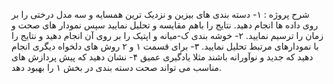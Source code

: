 شرح پروژه :
۱- دسته بندی های بیزین و نزدیک ترین همسایه و سه مدل درختی را بر روی داده ها انجام دهید. نتایج را باهم مقایسه و تحلیل نمایید سپس نمودار های صحت و زمان را ترسیم نمایید. 
۲- خوشه بندی ک-میانه و اپتیک را بر روی آن انجام دهید و نتایج را با نمودارهای مرتبط تحلیل نمایید.
۳- برای قسمت ۱ و ۲ روش های دلخواه دیگری انجام دهید که جدید و نوآورانه باشند مثلا یادگیری عمیق
۴- نشان دهید که پیش پردازش های مناسب می تواند صحت دسته بندی در بخش ۱ را بهبود دهد.
